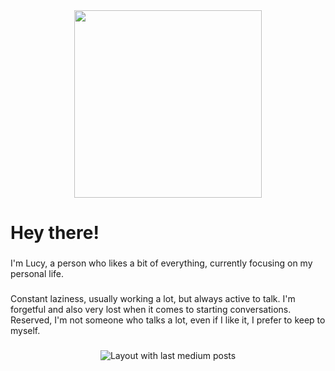 <div align="center">
  <img height="300" src="https://files.catbox.moe/arbakk.png"  />
</div>

###

<h1 align="left">Hey there!</h1>

###

<p align="left">I'm Lucy, a person who likes a bit of everything, currently focusing on my personal life.</p>

###

<p align="left">Constant laziness, usually working a lot, but always active to talk. I'm forgetful and also very lost when it comes to starting conversations.<br>Reserved, I'm not someone who talks a lot, even if I like it, I prefer to keep to myself.</p>

###

<div align="center">
  <img src="https://github-read-medium-git-main.pahlevikun.vercel.app/latest?limit=4&username=LucyLeak&theme=default" alt="Layout with last medium posts"  />
</div>

###
